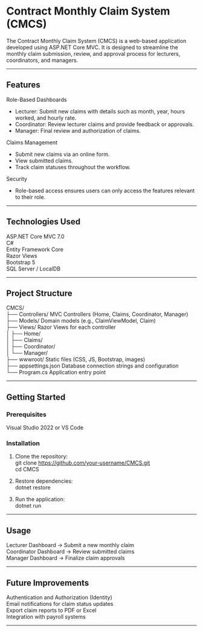 # Contract Monthly Claim System (CMCS)

The Contract Monthly Claim System (CMCS) is a web-based application developed using ASP.NET Core MVC. It is designed to streamline the monthly claim submission, review, and approval process for lecturers, coordinators, and managers.  

---

## Features

Role-Based Dashboards  
- Lecturer: Submit new claims with details such as month, year, hours worked, and hourly rate.  
- Coordinator: Review lecturer claims and provide feedback or approvals.  
- Manager: Final review and authorization of claims.  

Claims Management  
- Submit new claims via an online form.  
- View submitted claims.  
- Track claim statuses throughout the workflow.  

Security  
- Role-based access ensures users can only access the features relevant to their role.  

---

## Technologies Used

ASP.NET Core MVC 7.0  
C#  
Entity Framework Core  
Razor Views  
Bootstrap 5  
SQL Server / LocalDB  

---

## Project Structure

CMCS/  
├── Controllers/        MVC Controllers (Home, Claims, Coordinator, Manager)  
├── Models/             Domain models (e.g., ClaimViewModel, Claim)  
├── Views/              Razor Views for each controller  
│   ├── Home/  
│   ├── Claims/  
│   ├── Coordinator/  
│   └── Manager/  
├── wwwroot/            Static files (CSS, JS, Bootstrap, images)  
├── appsettings.json    Database connection strings and configuration  
└── Program.cs          Application entry point  

---

## Getting Started

### Prerequisites
Visual Studio 2022 or VS Code  

### Installation
1. Clone the repository:  
   git clone https://github.com/your-username/CMCS.git  
   cd CMCS  

2. Restore dependencies:  
   dotnet restore  

3. Run the application:  
   dotnet run  

---

## Usage

Lecturer Dashboard → Submit a new monthly claim  
Coordinator Dashboard → Review submitted claims  
Manager Dashboard → Finalize claim approvals  

---

## Future Improvements

Authentication and Authorization (Identity)  
Email notifications for claim status updates  
Export claim reports to PDF or Excel  
Integration with payroll systems  

---

